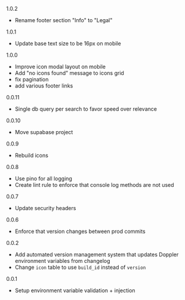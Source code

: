 1.0.2
- Rename footer section "Info" to "Legal"

1.0.1
- Update base text size to be 16px on mobile

1.0.0
- Improve icon modal layout on mobile
- Add "no icons found" message to icons grid
- fix pagination
- add various footer links

0.0.11
- Single db query per search to favor speed over relevance

0.0.10
- Move supabase project

0.0.9
- Rebuild icons

0.0.8
- Use pino for all logging
- Create lint rule to enforce that console log methods are not used

0.0.7
- Update security headers

0.0.6
- Enforce that version changes between prod commits

0.0.2
- Add automated version management system that updates Doppler environment variables from changelog
- Change `icon` table to use `build_id` instead of `version`

0.0.1
- Setup environment variable validation + injection
